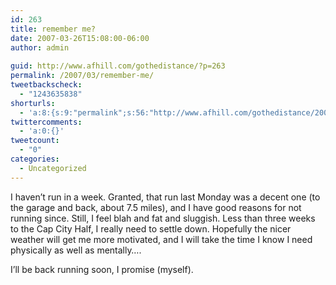 ```yaml
---
id: 263
title: remember me?
date: 2007-03-26T15:08:00-06:00
author: admin
  
guid: http://www.afhill.com/gothedistance/?p=263
permalink: /2007/03/remember-me/
tweetbackscheck:
  - "1243635838"
shorturls:
  - 'a:8:{s:9:"permalink";s:56:"http://www.afhill.com/gothedistance/2007/03/remember-me/";s:7:"tinyurl";s:25:"http://tinyurl.com/bgwzlm";s:4:"isgd";s:17:"http://is.gd/hfEG";s:5:"bitly";s:18:"http://bit.ly/AGpk";s:5:"snipr";s:22:"http://snipr.com/aqvtx";s:5:"snurl";s:22:"http://snurl.com/aqvtx";s:7:"snipurl";s:24:"http://snipurl.com/aqvtx";s:4:"trim";s:17:"http://tr.im/crch";}'
twittercomments:
  - 'a:0:{}'
tweetcount:
  - "0"
categories:
  - Uncategorized
---
```

I haven&#8217;t run in a week. Granted, that run last Monday was a decent one (to the garage and back, about 7.5 miles), and I have good reasons for not running since. Still, I feel blah and fat and sluggish. Less than three weeks to the Cap City Half, I really need to settle down. Hopefully the nicer weather will get me more motivated, and I will take the time I know I need physically as well as mentally&#8230;.

I&#8217;ll be back running soon, I promise (myself).